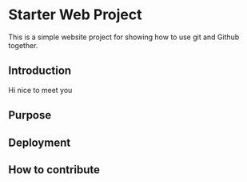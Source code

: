 # Starter Web Project

This is a simple website project for showing how to use git and Github together.

## Introduction
Hi nice to meet you

## Purpose

## Deployment

## How to contribute

